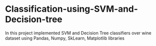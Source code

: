 # Classification-using-SVM-and-Decision-tree
In this project implemented SVM and Decision Tree classifiers over wine dataset using Pandas, Numpy, SkLearn, Matplotlib libraries
 
